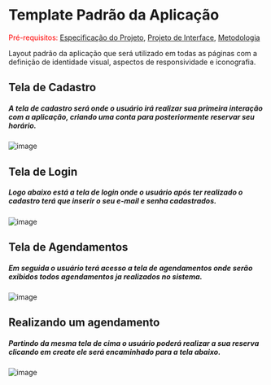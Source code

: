 # Template Padrão da Aplicação

<span style="color:red">Pré-requisitos: <a href="2-Especificação do Projeto.md"> Especificação do Projeto</a></span>, <a href="3-Projeto de Interface.md"> Projeto de Interface</a>, <a href="4-Metodologia.md"> Metodologia</a>

Layout padrão da aplicação que será utilizado em todas as páginas com a definição de identidade visual, aspectos de responsividade e iconografia.

## Tela de Cadastro
##### A tela de cadastro será onde o usuário irá realizar sua primeira interação com a aplicação, criando uma conta para posteriormente reservar seu horário.
![image](https://github.com/ICEI-PUC-Minas-PMV-ADS/pmv-ads-2023-1-e2-proj-int-t6-agendamento-de-horarios/assets/113395332/3dc68454-40d2-44b5-9c35-f3422b73d970)

## Tela de Login
##### Logo abaixo está a tela de login onde o usuário após ter realizado o cadastro terá que inserir o seu e-mail e senha cadastrados.
![image](https://github.com/ICEI-PUC-Minas-PMV-ADS/pmv-ads-2023-1-e2-proj-int-t6-agendamento-de-horarios/assets/113395332/394acb06-968d-4e0a-aa4d-0ac5f222ef7b)

## Tela de Agendamentos
##### Em seguida o usuário terá acesso a tela de agendamentos onde serão exibidos todos agendamentos ja realizados no sistema.
![image](https://github.com/ICEI-PUC-Minas-PMV-ADS/pmv-ads-2023-1-e2-proj-int-t6-agendamento-de-horarios/assets/113395332/8ee4f984-f0d3-4d53-8513-10d676319748)

## Realizando um agendamento
##### Partindo da mesma tela de cima o usuário poderá realizar a sua reserva clicando em create ele será encaminhado para a tela abaixo.
![image](https://github.com/ICEI-PUC-Minas-PMV-ADS/pmv-ads-2023-1-e2-proj-int-t6-agendamento-de-horarios/assets/113395332/e49d96b7-f948-46fe-942f-955ae447b4aa)
